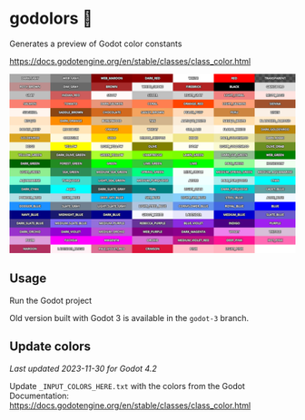 # godolors :art:
Generates a preview of Godot color constants

https://docs.godotengine.org/en/stable/classes/class_color.html

![preview](_meta/readme/colors.png)

## Usage

Run the Godot project

Old version built with Godot 3 is available in the `godot-3` branch.

## Update colors

*Last updated 2023-11-30 for Godot 4.2*

Update `_INPUT_COLORS_HERE.txt` with the colors from the Godot Documentation: https://docs.godotengine.org/en/stable/classes/class_color.html
